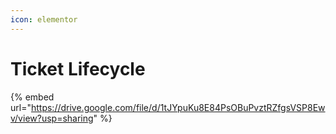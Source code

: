 ```yaml
---
icon: elementor
---
```


# Ticket Lifecycle



{% embed url="https://drive.google.com/file/d/1tJYpuKu8E84PsOBuPvztRZfgsVSP8Ewv/view?usp=sharing" %}

